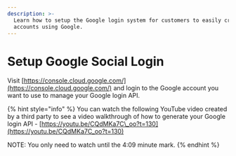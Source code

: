 ```yaml
---
description: >-
  Learn how to setup the Google login system for customers to easily create
  accounts using Google.
---
```


# Setup Google Social Login

Visit [https://console.cloud.google.com/](https://console.cloud.google.com/) and login to the Google account you want to use to manage your Google login API.

{% hint style="info" %}
You can watch the following YouTube video created by a third party to see a video walkthrough of how to generate your Google login API - [https://youtu.be/CQdMKa7C\_oo?t=130](https://youtu.be/CQdMKa7C_oo?t=130)

NOTE: You only need to watch until the 4:09 minute mark.
{% endhint %}



